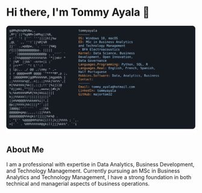 # Hi there, I'm Tommy Ayala 👋

![Profile](./profile.SVG)

## About Me

I am a professional with expertise in Data Analytics, Business Development, and Technology Management. Currently pursuing an MSc in Business Analytics and Technology Management, I have a strong foundation in both technical and managerial aspects of business operations.
